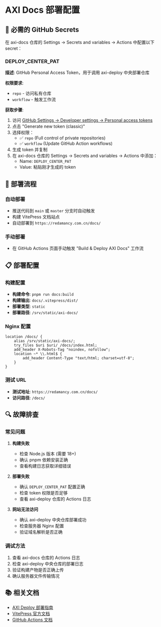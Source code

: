 # AXI Docs 部署配置

## 🔧 必需的 GitHub Secrets

在 axi-docs 仓库的 Settings → Secrets and variables → Actions 中配置以下 secret：

### DEPLOY_CENTER_PAT
**描述**: GitHub Personal Access Token，用于调用 axi-deploy 中央部署仓库

**权限要求**:
- `repo` - 访问私有仓库
- `workflow` - 触发工作流

**获取步骤**:
1. 访问 [GitHub Settings → Developer settings → Personal access tokens](https://github.com/settings/tokens)
2. 点击 "Generate new token (classic)"
3. 选择权限：
   - ✅ `repo` (Full control of private repositories)
   - ✅ `workflow` (Update GitHub Action workflows)
4. 生成 token 并复制
5. 在 axi-docs 仓库的 Settings → Secrets and variables → Actions 中添加：
   - Name: `DEPLOY_CENTER_PAT`
   - Value: 粘贴刚才生成的 token

## 🚀 部署流程

### 自动部署
- 推送代码到 `main` 或 `master` 分支时自动触发
- 构建 VitePress 文档站点
- 自动部署到 `https://redamancy.com.cn/docs/`

### 手动部署
- 在 GitHub Actions 页面手动触发 "Build & Deploy AXI Docs" 工作流

## 📋 部署配置

### 构建配置
- **构建命令**: `pnpm run docs:build`
- **构建输出**: `docs/.vitepress/dist/`
- **部署类型**: `static`
- **部署路径**: `/srv/static/axi-docs/`

### Nginx 配置
```nginx
location /docs/ {
    alias /srv/static/axi-docs/;
    try_files $uri $uri/ /docs/index.html;
    add_header X-Robots-Tag "noindex, nofollow";
    location ~* \\.html$ {
        add_header Content-Type "text/html; charset=utf-8";
    }
}
```

### 测试 URL
- **测试地址**: `https://redamancy.com.cn/docs/`
- **访问路径**: `/docs/`

## 🔍 故障排查

### 常见问题

1. **构建失败**
   - 检查 Node.js 版本 (需要 18+)
   - 确认 pnpm 依赖安装正确
   - 查看构建日志获取详细错误

2. **部署失败**
   - 确认 `DEPLOY_CENTER_PAT` 配置正确
   - 检查 token 权限是否足够
   - 查看 axi-deploy 仓库的 Actions 日志

3. **网站无法访问**
   - 确认 axi-deploy 中央仓库部署成功
   - 检查服务器 Nginx 配置
   - 验证域名解析是否正确

### 调试方法

1. 查看 axi-docs 仓库的 Actions 日志
2. 检查 axi-deploy 中央仓库的部署日志
3. 验证构建产物是否正确上传
4. 确认服务器文件传输情况

## 📚 相关文档

- [AXI Deploy 部署指南](https://github.com/MoseLu/axi-deploy)
- [VitePress 官方文档](https://vitepress.dev/)
- [GitHub Actions 文档](https://docs.github.com/en/actions) 